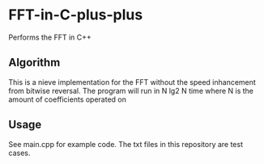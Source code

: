 # FFT-in-C-plus-plus
Performs the FFT in C++

## Algorithm
This is a nieve implementation for the FFT without the speed inhancement from bitwise reversal.
The program will run in N lg2 N time where N is the amount of coefficients operated on

## Usage
See main.cpp for example code. The txt files in this repository are test cases.

